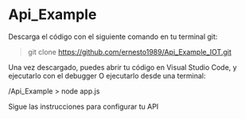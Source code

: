 ﻿# Api_Example

Descarga el código con el siguiente comando en tu terminal git:

> git clone https://github.com/ernesto1989/Api_Example_IOT.git


Una vez descargado, puedes abrir tu código en Visual Studio Code, y ejecutarlo con el debugger
O ejecutarlo desde una terminal:

/Api_Example > node app.js

Sigue las instrucciones para configurar tu API


